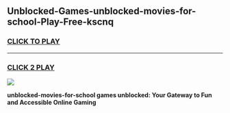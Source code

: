 
## Unblocked-Games-unblocked-movies-for-school-Play-Free-kscnq
<h3>
<a href="https://premium76.site?title=unblocked-movies-for-school&ref=12A">CLICK TO PLAY</a></h3>
<hr>

<h3>
<a href="https://premium76.site?title=unblocked-movies-for-school&ref=12A">CLICK 2 PLAY</a>
  
</h3>

<a href="https://premium76.site?title=unblocked-movies-for-school&ref=12A"><img src="https://clearcache.store/games.png"></a>


**unblocked-movies-for-school games unblocked: Your Gateway to Fun and Accessible Online Gaming**
